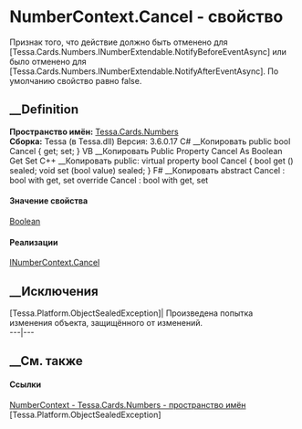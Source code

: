 # NumberContext.Cancel - свойство
Признак того, что действие должно быть отменено для
[Tessa.Cards.Numbers.INumberExtendable.NotifyBeforeEventAsync] или было
отменено для [Tessa.Cards.Numbers.INumberExtendable.NotifyAfterEventAsync]. По
умолчанию свойство равно false.
## __Definition
 **Пространство имён:** [Tessa.Cards.Numbers](N_Tessa_Cards_Numbers.htm)  
 **Сборка:** Tessa (в Tessa.dll) Версия: 3.6.0.17
C# __Копировать
     public bool Cancel { get; set; }
VB __Копировать
     Public Property Cancel As Boolean
    	Get
    	Set
C++ __Копировать
     public:
    virtual property bool Cancel {
    	bool get () sealed;
    	void set (bool value) sealed;
    }
F# __Копировать
     abstract Cancel : bool with get, set
    override Cancel : bool with get, set
#### Значение свойства
[Boolean](https://learn.microsoft.com/dotnet/api/system.boolean)
#### Реализации
[INumberContext.Cancel](P_Tessa_Cards_Numbers_INumberContext_Cancel.htm)  
##  __Исключения
[Tessa.Platform.ObjectSealedException]| Произведена попытка изменения объекта,
защищённого от изменений.  
---|---  
##  __См. также
#### Ссылки
[NumberContext - ](T_Tessa_Cards_Numbers_NumberContext.htm)
[Tessa.Cards.Numbers - пространство имён](N_Tessa_Cards_Numbers.htm)
[Tessa.Platform.ObjectSealedException]
